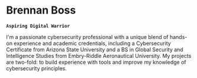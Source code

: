 # Brennan Boss
**`Aspiring Digital Warrior`**

I'm a passionate cybersecurity professional with a unique blend of hands-on experience and academic credentials, including a Cybersecurity Certificate from Arizona State University and a BS 
in Global Security and Intelligence Studies from Embry-Riddle Aeronautical University. My projects are two-fold: to build experience with tools and improve my knowledge of cybersecurity principles.


<!---
BrennanBoss/BrennanBoss is a ✨ special ✨ repository because its `README.md` (this file) appears on your GitHub profile.
You can click the Preview link to take a look at your changes.
--->
